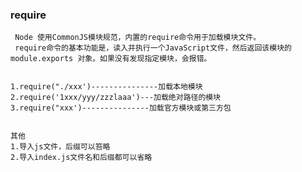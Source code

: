 ### require 
     Node 使用CommonJS模块规范，内置的require命令用于加载模块文件。
     require命令的基本功能是，读入并执行一个JavaScript文件，然后返回该模块的module.exports 对象。如果没有发现指定模块，会报错。

     
    1.require("./xxx')---------------加载本地模块
    2.require('1xxx/yyy/zzzlaaa')---加载绝对路径的模块
    3.require("xxx')---------------加载官方模块或第三方包


    其他
    1.导入js文件，后缀可以笞略
    2.导入index.js文件名和后缀都可以省略

